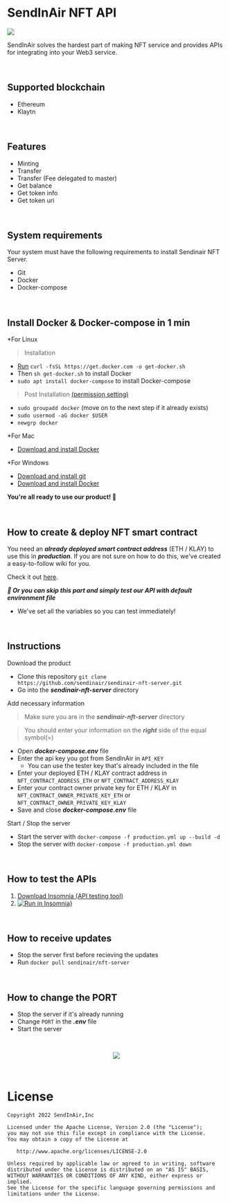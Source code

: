 # SendInAir NFT API

<p>
  <img src="https://res.cloudinary.com/dqvwj4pl2/image/upload/v1659149392/SendInAir%20design/BAYC_nft_list_sxn5po.png" />
</p>

SendInAir solves the hardest part of making NFT service and provides APIs for integrating into your Web3 service.

<br/>

## Supported blockchain
- Ethereum
- Klaytn

<br/>

## Features
- Minting
- Transfer
- Transfer (Fee delegated to master)
- Get balance
- Get token info
- Get token uri

<br/>

## System requirements

Your system must have the following requirements to install Sendinair NFT Server.
- Git
- Docker
- Docker-compose

<br/>

## Install Docker & Docker-compose in 1 min
*For Linux
> Installation
- [Run](https://github.com/docker/docker-install) `curl -fsSL https://get.docker.com -o get-docker.sh`
- Then `sh get-docker.sh` to install Docker
- `sudo apt install docker-compose` to install Docker-compose
> Post Installation [(permission setting)](https://docs.docker.com/engine/install/linux-postinstall/)
- `sudo groupadd docker` (move on to the next step if it already exists)
- `sudo usermod -aG docker $USER`
- `newgrp docker`

*For Mac
- [Download and install Docker](https://docs.docker.com/desktop/install/mac-install/)

*For Windows
- [Download and install git](https://gitforwindows.org/)
- [Download and install Docker](https://docs.docker.com/desktop/install/windows-install/)

**You're all ready to use our product! 🎉**

<br/>

## How to create & deploy NFT smart contract
You need an ***already deployed smart contract address*** (ETH / KLAY) to use this in ***production***.
If you are not sure on how to do this, we've created a easy-to-follow wiki for you.

Check it out [here](https://woojae-jun.gitbook.io/sendinair-nft-server/).

***🚗 Or you can skip this part and simply test our API with default environment file***
- We've set all the variables so you can test immediately!

<br/>

## Instructions
Download the product
- Clone this repository `git clone https://github.com/sendinair/sendinair-nft-server.git`
- Go into the ***sendinair-nft-server*** directory

Add necessary information
> Make sure you are in the ***sendinair-nft-server*** directory

> You should enter your information on the ***right*** side of the equal symbol(=)
- Open ***docker-compose.env*** file
- Enter the api key you got from SendInAir in `API_KEY`
  - You can use the tester key that's already included in the file
- Enter your deployed ETH / KLAY contract address in `NFT_CONTRACT_ADDRESS_ETH` or `NFT_CONTRACT_ADDRESS_KLAY`
- Enter your contract owner private key for ETH / KLAY in `NFT_CONTRACT_OWNER_PRIVATE_KEY_ETH` or `NFT_CONTRACT_OWNER_PRIVATE_KEY_KLAY`
- Save and close ***docker-compose.env*** file

Start / Stop the server
- Start the server with `docker-compose -f production.yml up --build -d`
- Stop the server with `docker-compose -f production.yml down`

<br/>

## How to test the APIs
1. [Download Insomnia (API testing tool)](https://insomnia.rest/download)
2. [![Run in Insomnia}](https://insomnia.rest/images/run.svg)](https://insomnia.rest/run/?label=Sendinair%20NFT%20Server&uri=https%3A%2F%2Fsendinair-doc-test.s3.ap-northeast-2.amazonaws.com%2Fdoc%2Btest%2Fsendinair-nft-server-insomnia_2022-07-30.json)

<br/>

## How to receive updates
- Stop the server first before recieving the updates
- Run `docker pull sendinair/nft-server`

<br/>

## How to change the PORT
- Stop the server if it's already running
- Change `PORT` in the ***.env*** file
- Start the server

<br/>

<p align="center">
<a href="http://sendinair.com/"><img src="https://res.cloudinary.com/dqvwj4pl2/image/upload/w_400/v1655263343/SendInAir%20design/sendinair_logo_dgzmyv.png" /></a>
</p>

<br/>

License
=======

    Copyright 2022 SendInAir,Inc

    Licensed under the Apache License, Version 2.0 (the "License");
    you may not use this file except in compliance with the License.
    You may obtain a copy of the License at

       http://www.apache.org/licenses/LICENSE-2.0

    Unless required by applicable law or agreed to in writing, software
    distributed under the License is distributed on an "AS IS" BASIS,
    WITHOUT WARRANTIES OR CONDITIONS OF ANY KIND, either express or implied.
    See the License for the specific language governing permissions and
    limitations under the License.


